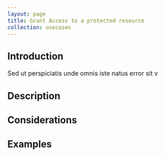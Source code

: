 ```yaml
---
layout: page
title: Grant Access to a protected resource
collection: usecases
---
```


## Introduction

Sed ut perspiciatis unde omnis iste natus error sit v

## Description

## Considerations

## Examples
